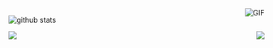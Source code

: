 
  <img align="right" alt="GIF" src="https://media.giphy.com/media/836HiJc7pgzy8iNXCn/giphy.gif" />
  



![github stats](https://github-readme-stats.vercel.app/api?username=MrH723&show_icons=true&hide_border=true)



<a href="https://github.com/abhisheknaiidu/A-POP">
  <img align="left" src="https://github-readme-stats.vercel.app/api/pin/?username=MrH723&repo=Actions-OpenWrt" />
</a>

<a href="https://github.com/abhisheknaiidu/IIITDMJ-GPA">
  <img align="right" src="https://github-readme-stats.vercel.app/api/pin/?username=MrH723&repo=openwrt-packages" />
</a>



